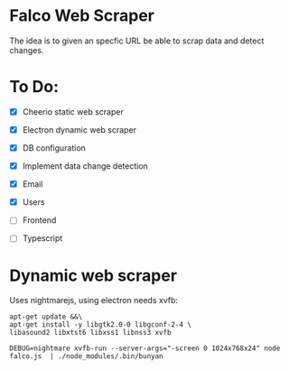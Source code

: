 # Falco Web Scraper

The idea is to given an specfic URL be able to scrap data and detect changes.

# To Do:

- [X] Cheerio static web scraper
- [X] Electron dynamic web scraper
- [X] DB configuration
- [X] Implement data change detection
- [X] Email
- [X] Users
- [ ] Frontend
- [ ] Typescript
 

 # Dynamic web scraper

 Uses nightmarejs, using electron needs xvfb:

 ``` 
 apt-get update &&\
 apt-get install -y libgtk2.0-0 libgconf-2-4 \
 libasound2 libxtst6 libxss1 libnss3 xvfb

 DEBUG=nightmare xvfb-run --server-args="-screen 0 1024x768x24" node falco.js  | ./node_modules/.bin/bunyan
 ```

